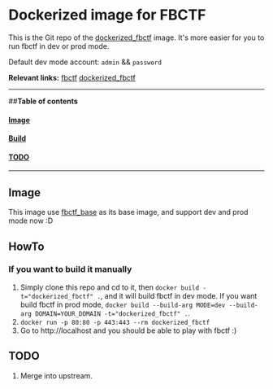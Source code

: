 # Dockerized image for FBCTF

This is the Git repo of the [dockerized_fbctf](https://hub.docker.com/r/qazbnm456/dockerized_fbctf/) image. It's more easier for you to run fbctf in dev or prod mode.

Default dev mode account: `admin` && `password`

**Relevant links:**
 [fbctf](https://github.com/facebook/fbctf)
 [dockerized_fbctf](https://hub.docker.com/r/qazbnm456/dockerized_fbctf/)

---------------------------------------

##**Table of contents**

#### [Image](#image)
#### [Build](#build)
#### [TODO](#todo)

---------------------------------------

<a name="image"></a>
## Image

This image use [fbctf_base](https://github.com/qazbnm456/fbctf_base) as its base image, and support dev and prod mode now :D

<a name="howto"></a>
## HowTo

### If you want to build it manually

1. Simply clone this repo and cd to it, then `docker build -t="dockerized_fbctf" .`, and it will build fbctf in dev mode. If you want build fbctf in prod mode, `docker build --build-arg MODE=dev --build-arg DOMAIN=YOUR_DOMAIN -t="dockerized_fbctf" .`.
2. `docker run -p 80:80 -p 443:443 --rm dockerized_fbctf`
3. Go to http://localhost and you should be able to play with fbctf :)

<a name="todo"></a>
## TODO

1. Merge into upstream.
